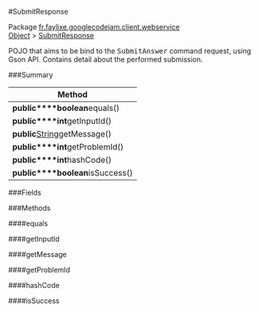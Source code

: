 #SubmitResponse

Package [fr.faylixe.googlecodejam.client.webservice](nullfr/faylixe/googlecodejam/client/webservice)<br>
[Object]() > [SubmitResponse]()

<p>POJO that aims to be bind to the <tt>SubmitAnswer</tt>
 command request, using Gson API. Contains detail about
 the performed submission.</p>

###Summary


| Method |
| --- |
| **public****boolean**equals() |
| **public****int**getInputId() |
| **public**[String]()getMessage() |
| **public****int**getProblemId() |
| **public****int**hashCode() |
| **public****boolean**isSuccess() |

###Fields


###Methods

####equals


####getInputId


####getMessage


####getProblemId


####hashCode


####isSuccess



